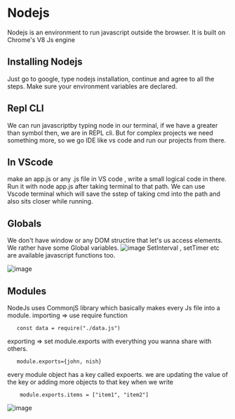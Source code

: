 # Nodejs
Nodejs is an environment to run javascript outside the browser. It is built on Chrome's V8 Js engine 

## Installing Nodejs
Just go to google, type nodejs installation, continue and agree to all the steps. Make sure your environment variables are declared.

## Repl CLI
We can run javascriptby typing node in our terminal, if we have a greater than symbol then, we are in REPL cli.
But for complex projects we need something more, so we go IDE like vs code and run our projects from there.

## In VScode
make an app.js or any .js file in VS code , write a small logical code in there. Run it with node app.js after taking terminal to that path.
We can use Vscode terminal which will save the sstep of taking cmd into the path and also sits closer while running.

## Globals
We don't have window or any DOM structire that let's us access elements. We rather have some Global variables.
![image](https://github.com/NishitaErvantikar9/Nodejs/assets/120945994/8344cd16-99ec-4489-9634-539fbb42f68f)
SetInterval , setTimer etc are available javascript functions too.

![image](https://github.com/NishitaErvantikar9/Nodejs/assets/120945994/2f9fd2d2-0367-4e78-af3f-4d9ff2b84326)

## Modules
NodeJs uses CommonjS library  which basically makes every Js file into a module.
importing => use require function

       const data = require("./data.js")
       
exporting => set module.exports with everything you wanna share with others. 

       module.exports={john, nish}
       
every module object has a key called expoerts. 
we are updating the value of the key or adding more objects to that key when we write 

        module.exports.items = ["item1", "item2"]
![image](https://github.com/NishitaErvantikar9/Nodejs/assets/120945994/20ea6ad7-f0fe-423b-a482-5be5c7d887c6)



